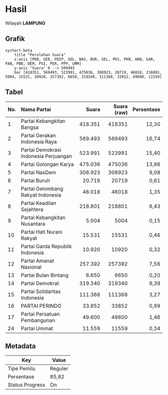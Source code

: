 # Hasil

Wilayah **LAMPUNG**

## Grafik

```mermaid
xychart-beta
    title "Perolehan Suara"
    x-axis [PKB, GER, PDIP, GOL, NAS, BUR, GEL, PKS, PKN, HAN, GAR, PAN, PBB, DEM, PSI, PER, PPP, UMM]
    y-axis "Suara" 0 --> 569493
    bar [418351, 569493, 523991, 475036, 308923, 20719, 46018, 218801, 5004, 15531, 10920, 257392, 6650, 319340, 111368, 33852, 49600, 11559]
```

## Tabel

| No. | Nama Partai                           | Suara   | Suara (raw) | Persentase |
|:--- |:------------------------------------- | -------:| -----------:| ----------:|
| 1   | Partai Kebangkitan Bangsa             | 418.351 | 418351      | 12,30      |
| 2   | Partai Gerakan Indonesia Raya         | 569.493 | 569493      | 16,74      |
| 3   | Partai Demokrasi Indonesia Perjuangan | 523.991 | 523991      | 15,40      |
| 4   | Partai Golongan Karya                 | 475.036 | 475036      | 13,96      |
| 5   | Partai NasDem                         | 308.923 | 308923      | 9,08       |
| 6   | Partai Buruh                          | 20.719  | 20719       | 0,61       |
| 7   | Partai Gelombang Rakyat Indonesia     | 46.018  | 46018       | 1,35       |
| 8   | Partai Keadilan Sejahtera             | 218.801 | 218801      | 6,43       |
| 9   | Partai Kebangkitan Nusantara          | 5.004   | 5004        | 0,15       |
| 10  | Partai Hati Nurani Rakyat             | 15.531  | 15531       | 0,46       |
| 11  | Partai Garda Republik Indonesia       | 10.920  | 10920       | 0,32       |
| 12  | Partai Amanat Nasional                | 257.392 | 257392      | 7,56       |
| 13  | Partai Bulan Bintang                  | 6.650   | 6650        | 0,20       |
| 14  | Partai Demokrat                       | 319.340 | 319340      | 9,39       |
| 15  | Partai Solidaritas Indonesia          | 111.368 | 111368      | 3,27       |
| 16  | PARTAI PERINDO                        | 33.852  | 33852       | 0,99       |
| 17  | Partai Persatuan Pembangunan          | 49.600  | 49600       | 1,46       |
| 24  | Partai Ummat                          | 11.559  | 11559       | 0,34       |


## Metadata

| Key             | Value   |
| --------------- | ------- |
| Tipe Pemilu     | Reguler |
| Persentase      | 85,82   |
| Status Progress | On      |




